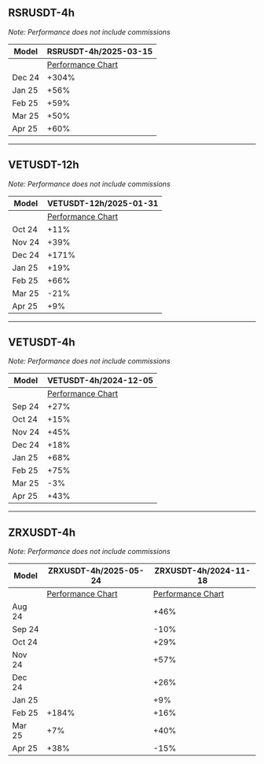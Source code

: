 ## RSRUSDT-4h

_Note: Performance does not include commissions_

| Model                       | RSRUSDT-4h/2025-03-15 |
|-----------------------------|-----------------------|
|                             | [Performance Chart](/models/RSRUSDT-4h/2025-03-15/performance.png) |
| Dec 24                      | +304%                 |
| Jan 25                      | +56%                  |
| Feb 25                      | +59%                  |
| Mar 25                      | +50%                  |
| Apr 25                      | +60%                  |

---

## VETUSDT-12h

_Note: Performance does not include commissions_

| Model                       | VETUSDT-12h/2025-01-31 |
|-----------------------------|------------------------|
|                             | [Performance Chart](/models/VETUSDT-12h/2025-01-31/performance.png) |
| Oct 24                      | +11%                   |
| Nov 24                      | +39%                   |
| Dec 24                      | +171%                  |
| Jan 25                      | +19%                   |
| Feb 25                      | +66%                   |
| Mar 25                      | -21%                   |
| Apr 25                      | +9%                    |


---



## VETUSDT-4h

_Note: Performance does not include commissions_

| Model                       | VETUSDT-4h/2024-12-05 |
|-----------------------------|-----------------------|
|                             | [Performance Chart](/models/VETUSDT-4h/2024-12-05/performance.png) |
| Sep 24                      | +27%                  |
| Oct 24                      | +15%                  |
| Nov 24                      | +45%                  |
| Dec 24                      | +18%                  |
| Jan 25                      | +68%                  |
| Feb 25                      | +75%                  |
| Mar 25                      | -3%                   |
| Apr 25                      | +43%                  |



---

## ZRXUSDT-4h

_Note: Performance does not include commissions_

| Model                       | ZRXUSDT-4h/2025-05-24 | ZRXUSDT-4h/2024-11-18 |
|-----------------------------|-----------------------|-----------------------|
|                             | [Performance Chart](/models/ZRXUSDT-4h/2025-05-24/performance.png) | [Performance Chart](/models/ZRXUSDT-4h/2024-11-18/performance.png) |
| Aug 24                      |                       | +46%                  |
| Sep 24                      |                       | -10%                  |
| Oct 24                      |                       | +29%                  |
| Nov 24                      |                       | +57%                  |
| Dec 24                      |                       | +26%                  |
| Jan 25                      |                       | +9%                   |
| Feb 25                      | +184%                 | +16%                  |
| Mar 25                      | +7%                   | +40%                  |
| Apr 25                      | +38%                  | -15%                  |



